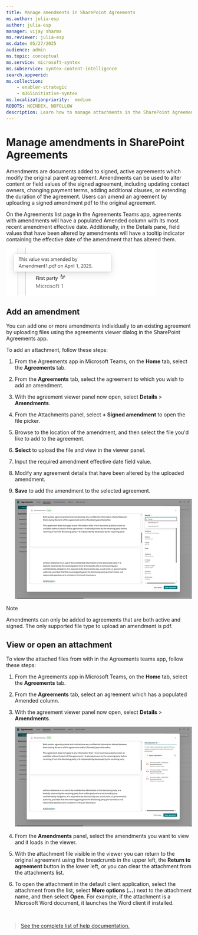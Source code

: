 ```yaml
---
title: Manage amendments in SharePoint Agreements
ms.author: julia-esp
author: julia-esp
manager: vijay sharma
ms.reviewer: julia-esp
ms.date: 05/27/2025
audience: admin
ms.topic: conceptual
ms.service: microsoft-syntex
ms.subservice: syntex-content-intelligence
search.appverid: 
ms.collection: 
    - enabler-strategic
    - m365initiative-syntex
ms.localizationpriority:  medium
ROBOTS: NOINDEX, NOFOLLOW
description: Learn how to manage attachments in the SharePoint Agreements solution.
---
```


# Manage amendments in SharePoint Agreements

Amendments are documents added to signed, active agreements which modify the original parent agreement. Amendments can be used to alter content or field values of the signed agreement, including updating contact owners, changing payment terms, adding additional clauses, or extending the duration of the agreement. Users can amend an agreement by uploading a signed amendment pdf to the original agreement. 

On the Agreements list page in the Agreements Teams app, agreements with amendments will have a populated Amended column with its most recent amendment effective date. Additionally, in the Details pane, field values that have been altered by amendments will have a tooltip indicator containing the effective date of the amendment that has altered them. 

![A screenshot of the agreement viewer page.](../../media/content-understanding/agreements-amendments1.png)

## Add an amendment

You can add one or more amendments individually to an existing agreement by uploading files using the agreements viewer dialog in the SharePoint Agreements app.

To add an attachment, follow these steps:

1.	From the Agreements app in Microsoft Teams, on the **Home** tab, select the **Agreements** tab.

2.	From the **Agreements** tab, select the agreement to which you wish to add an amendment.

3.	With the agreement viewer panel now open, select **Details** > **Amendments**.

4.	From the Attachments panel, select **+ Signed amendment** to open the file picker.

5.	Browse to the location of the amendment, and then select the file you'd like to add to the agreement.

6.	**Select** to upload the file and view in the viewer panel.

7.	Input the required amendment effective date field value.

8.	Modify any agreement details that have been altered by the uploaded amendment.

9.	**Save** to add the amendment to the selected agreement.

    ![A screenshot of the agreement viewer page.](../../media/content-understanding/agreements-detailsdropdown.png)

> [!NOTE]
> Amendments can only be added to agreements that are both active and signed.
> The only supported file type to upload an amendment is pdf.

## View or open an attachment

To view the attached files from with in the Agreements teams app, follow these steps:

1. From the Agreements app in Microsoft Teams, on the **Home** tab, select the **Agreements** tab.

2. From the **Agreements** tab, select an agreement which has a populated Amended column.

3. With the agreement viewer panel now open, select **Details** > **Amendments**.

   ![A screenshot of the agreement viewer page.](../../media/content-understanding/agreements-amendmentspanel.png)


4. From the **Amendments** panel, select the amendments you want to view and it loads in the viewer.

5. With the attachment file visible in the viewer you can return to the original agreement using the breadcrumb in the upper left, the **Return to agreement** button in the lower left, or you can clear the attachment from the attachments list.

6. To open the attachment in the default client application, select the attachment from the list, select **More options** (***...***) next to the attachment name, and then select **Open**. For example, if the attachment is a Microsoft Word document, it launches the Word client if installed.



<br>


> [See the complete list of help documentation.](agreements-overview.md#help-documentation)
